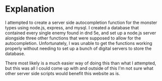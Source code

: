 # Explanation
I attempted to create a server side autocompletion function for the monster types using node.js, express, and mysql. I created a database that contained every single 
enemy found in dnd 5e, and set up a node.js server alongside three other functions that were supposed to allow for the autocompletion. Unfortunately, I was unable to get
the functions working properly without needing to set up a bunch of digital servers to store the database.

There most likely is a much easier way of doing this than what I attempted, but this was all I could come up with and outside of this I'm not sure what other server side
scripts would benefit this website as is. 

